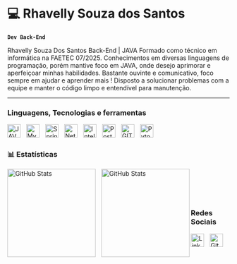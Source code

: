 # 💻 Rhavelly Souza dos Santos

**`Dev Back-End`**

Rhavelly Souza Dos Santos
Back-End | JAVA
Formado como técnico em informática na FAETEC 07/2025.
Conhecimentos em diversas linguagens de programação, porém mantive foco em JAVA,
onde desejo aprimorar e aperfeiçoar minhas habilidades. Bastante ouvinte e
comunicativo, foco sempre em ajudar e aprender mais ! Disposto a solucionar problemas
com a equipe e manter o código limpo e entendível para manutenção.


---

### Linguagens, Tecnologias e ferramentas

<img 
    align="left" 
    alt="JAVA" 
    width="30px" 
    style="padding-right: 10px;" 
    src="https://cdn.jsdelivr.net/gh/devicons/devicon@latest/icons/java/java-original.svg"
/>
<img 
    align="left" 
    alt="MySQL"
    width="30px" 
    style="padding-right: 10px;" 
    src="https://cdn.jsdelivr.net/gh/devicons/devicon@latest/icons/mysql/mysql-original.svg" 
/>
<img 
    align="left" 
    alt="Spring" 
    width="30px" 
    style="padding-right: 10px;" 
    src="https://cdn.jsdelivr.net/gh/devicons/devicon@latest/icons/spring/spring-original.svg" 
/>
<img 
    align="left" 
    alt="NetBeans"
    width="30px" 
    style="padding-right: 10px;" 
    src="https://cdn.jsdelivr.net/gh/devicons/devicon@latest/icons/netbeans/netbeans-original.svg" 
/>

<img 
    align="left" 
    alt="IntelliJ"
    width="30px" 
    style="padding-right: 10px;" 
    src="https://cdn.jsdelivr.net/gh/devicons/devicon@latest/icons/intellij/intellij-original.svg"
/>
<img 
    align="left" 
    alt="PostgreSQL"
    width="30px" 
    style="padding-right: 10px;" 
    src="https://cdn.jsdelivr.net/gh/devicons/devicon@latest/icons/postgresql/postgresql-original.svg"
/>

<img 
    align="left" 
    alt="GIT"
    width="30px" 
    style="padding-right: 10px;" 
    src="https://cdn.jsdelivr.net/gh/devicons/devicon@latest/icons/git/git-original.svg"
/>

<img 
    align="left" 
    alt="Pyton"
    width="30px" 
    style="padding-right: 10px;" 
    src="https://cdn.jsdelivr.net/gh/devicons/devicon@latest/icons/python/python-original.svg"
/>


<br/>
<br/>

### 📊 Estatísticas


<p>
  <img 
    align="left" 
    alt="GitHub Stats" 
    height="200" 
    style="padding-right: 10px;" 
    src="https://github-readme-stats.vercel.app/api?username=ravi31-santos&theme=merko&locale=pt-br" 
  />

<img 
      align="left" 
      alt="GitHub Stats" 
      height="200" 
      src="https://github-readme-stats.vercel.app/api/top-langs/?username=ravi31-santos&theme=merko&layout=compact&custom_title=Tecnologias&langs_count=9" 
  />

</p>

<br/><br/><br/><br/>
###  Redes Sociais

<img 
    align="left" 
    alt="LinkedIn"
    width="30px" 
    style="padding-right: 10px;" 
    src="https://cdn.jsdelivr.net/gh/devicons/devicon@latest/icons/linkedin/linkedin-original.svg"
/>
<img 
    align="left" 
    alt="GitHub"
    width="30px" 
    style="padding-right: 10px;"
    background-color: white
    src="https://cdn.jsdelivr.net/gh/devicons/devicon@latest/icons/github/github-original.svg"
/>
